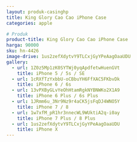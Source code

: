 ```yaml
---
layout: produk-casinghp
title: King Glory Cao Cao iPhone Case
categories: apple

# Produk
product-title: King Glory Cao Cao iPhone Case
harga: 90000
sku: hn-4426
image-drive: 1us2zefXdytvY9TLCxjGyYPeAagOaaUDU
gallery:
  - url: 1Z0z5Mp1zK0SYTWj0yqApdfetwHuenGVt
    title: iPhone 5 / 5s / SE
  - url: 1cRXfTzYxbbU-oCBbuYH6FfXAC5FKbvDk
    title: iPhone 6 / 6s
  - url: 13vPXByGLvYeOhHtamRgkNYBNWKo2X1A9
    title: iPhone 6 Plus / 6s Plus
  - url: 1JRmm6u_3Nr9Nz9r4aCK5jsFqDJ4WNO5Y
    title: iPhone 7 / 8
  - url: 1w7xfM_pR1hr3nnecWL9WUktiA2q-i0ay
    title: iPhone 7 Plus / 8 Plus
  - url: 1us2zefXdytvY9TLCxjGyYPeAagOaaUDU
    title: iPhone X
---
```

